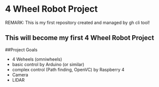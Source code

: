 # 4 Wheel Robot Project

REMARK: This is my first repository created and managed by gh cli tool!

## This will become my first 4 Wheel Robot Project

##Project Goals

- 4 Weheels (omniwheels)
- basic control by Arduino (or similar)
- complex control (Path finding, OpenVC) by Raspberry 4
- Camera
- LIDAR







